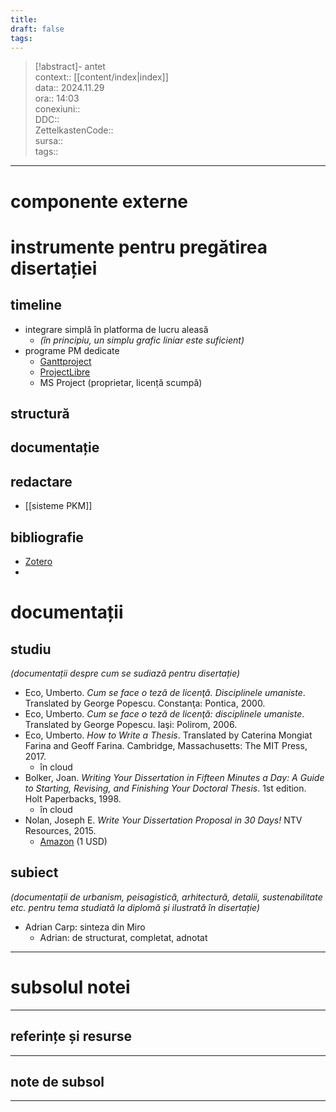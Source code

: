 ```yaml
---
title: 
draft: false
tags:
---
```

> [!abstract]- antet  
> context::  [[content/index|index]]  
> data:: 2024.11.29  
> ora:: 14:03  
> conexiuni::  
> DDC::  
> ZettelkastenCode::  
> sursa::  
> tags::  


---

# componente externe


# instrumente pentru pregătirea disertației  
## timeline  
- integrare simplă în platforma de lucru aleasă
	- *(în principiu, un simplu grafic liniar este suficient)*
- programe PM dedicate
	- [Ganttproject](https://www.ganttproject.biz/)
	- [ProjectLibre](https://www.projectlibre.com/product/1-alternative-microsoft-project-free-project-management-software-open-source)
	- MS Project (proprietar, licență scumpă)

## structură  


## documentație


## redactare
- [[sisteme PKM]]

## bibliografie  
- [Zotero](https://www.zotero.org/)
- 
# documentații  
## studiu  
*(documentații despre cum se sudiază pentru disertație)*
- Eco, Umberto. _Cum se face o teză de licenţă. Disciplinele umaniste_. Translated by George Popescu. Constanţa: Pontica, 2000.
- Eco, Umberto. _Cum se face o teză de licenţă: disciplinele umaniste_. Translated by George Popescu. Iaşi: Polirom, 2006.
- Eco, Umberto. _How to Write a Thesis_. Translated by Caterina Mongiat Farina and Geoff Farina. Cambridge, Massachusetts: The MIT Press, 2017.
	- în cloud
- Bolker, Joan. _Writing Your Dissertation in Fifteen Minutes a Day: A Guide to Starting, Revising, and Finishing Your Doctoral Thesis_. 1st edition. Holt Paperbacks, 1998.
	- în cloud
- Nolan, Joseph E. _Write Your Dissertation Proposal in 30 Days!_ NTV Resources, 2015.
	- [Amazon](https://www.amazon.com/Write-Dissertation-Proposal-Smart-Doctor-ebook/dp/B01093CQJ0/ref=sr_1_1?dchild=1&keywords=write+dissertations+30+days&qid=1631444314&s=digital-text&sr=1-1) (1 USD)
## subiect  
*(documentații de urbanism, peisagistică, arhitectură, detalii, sustenabilitate etc. pentru tema studiată la diplomă și ilustrată în disertație)*
- Adrian Carp: sinteza din Miro
	- Adrian: de structurat, completat, adnotat



---
# subsolul notei
---
## referințe și resurse


---
## note de subsol
---


